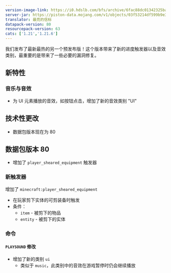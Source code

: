 ```yaml
---
version-image-link: https://i0.hdslb.com/bfs/archive/6fac88dc01342325ba7330b0cef715d0e14806e6.png
server-jar: https://piston-data.mojang.com/v1/objects/03f53214df599b9e39a560b94d0df5636858c32f/server.jar
translator: 最亮的信标
datapack-version: 80
resourcepack-version: 63
cats: ['1.21','1.21.6']
---
```

我们发布了最新最热的另一个预发布版！这个版本带来了新的进度触发器以及音效类别，最重要的是带来了一些必要的漏洞修复。

## 新特性
### 音乐与音效
* 为 UI 元素播放的音效，如按钮点击，增加了新的音效类别 "UI"

## 技术性更改
* 数据包版本现在为 80

## 数据包版本 80
* 增加了 `player_sheared_equipment` 触发器

### 新触发器
增加了 `minecraft:player_sheared_equipment`

* 在玩家剪下实体的可剪装备时触发
* 条件：
  * `item` - 被剪下的物品
  * `entity` - 被剪下的实体

### 命令
#### `PLAYSOUND` 修改

* 增加了新的类别 `ui`
  * 类似于 `music`，此类别中的音效在游戏暂停时仍会继续播放